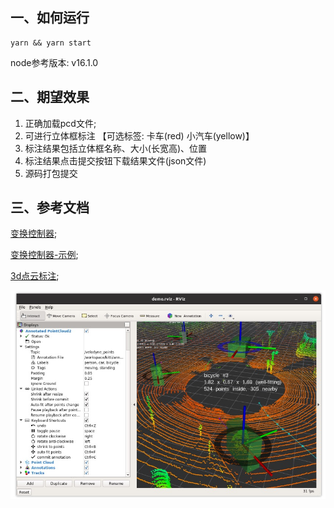 ## 一、如何运行
```shell
yarn && yarn start
```
node参考版本: v16.1.0

## 二、期望效果
1. 正确加载pcd文件;
2. 可进行立体框标注 【可选标签: 卡车(red) 小汽车(yellow)】
3. 标注结果包括立体框名称、大小(长宽高)、位置
4. 标注结果点击提交按钮下载结果文件(json文件)
5. 源码打包提交



## 三、参考文档
[变换控制器](https://threejs.org/docs/?q=TransformControls#examples/zh/controls/TransformControls);

[变换控制器-示例](https://threejs.org/examples/#misc_controls_transform);

[3d点云标注](https://www.bilibili.com/video/BV1jf4y1f7Ln/?spm_id_from=333.999.0.0&vd_source=eada74113fa71c072c8536189a58dfd9);

![参考标注示例](./demo.jpeg)